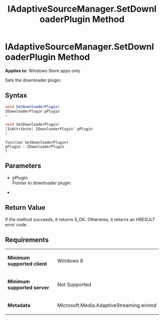 ﻿---
title: IAdaptiveSourceManager.SetDownloaderPlugin Method
TOCTitle: SetDownloaderPlugin Method
ms:assetid: 438b7531-f6b0-4ad3-b3f0-09b212f0433e
ms:mtpsurl: https://msdn.microsoft.com/en-us/library/JJ822724(v=VS.90)
ms:contentKeyID: 50079479
ms.date: 11/19/2012
mtps_version: v=VS.90
dev_langs:
- csharp
- c++
- jscript
---

# IAdaptiveSourceManager.SetDownloaderPlugin Method

**Applies to:** Windows Store apps only

Sets the downloader plugin.

## Syntax

``` csharp
void SetDownloaderPlugin(
IDownloaderPlugin pPlugin
)
```

``` c++
void SetDownloaderPlugin(
[InAttribute] IDownloaderPlugin^ pPlugin
)
```

``` jscript
function SetDownloaderPlugin(
pPlugin : IDownloaderPlugin
)
```

## Parameters

  - pPlugin  
    Pointer to downloader plugin.

  -  

## Return Value

If the method succeeds, it returns S\_OK. Otherwise, it returns an HRESULT error code.

## Requirements

<table>
<colgroup>
<col style="width: 50%" />
<col style="width: 50%" />
</colgroup>
<tbody>
<tr class="odd">
<td><p><strong>Minimum supported client</strong></p></td>
<td><p>Windows 8</p></td>
</tr>
<tr class="even">
<td><p><strong>Minimum supported server</strong></p></td>
<td><p>Not Supported</p></td>
</tr>
<tr class="odd">
<td><p><strong>Metadata</strong></p></td>
<td><p>Microsoft.Media.AdaptiveStreaming.winmd</p></td>
</tr>
</tbody>
</table>

